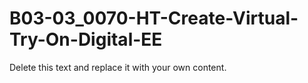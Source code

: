 

# B03-03_0070-HT-Create-Virtual-Try-On-Digital-EE

Delete this text and replace it with your own content.

